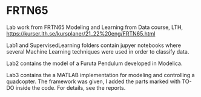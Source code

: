 # FRTN65
Lab work from FRTN65 Modeling and Learning from Data course, LTH, https://kurser.lth.se/kursplaner/21_22%20eng/FRTN65.html

Lab1 and SupervisedLearning folders contain jupyer notebooks where several Machine Learning techniques were used in order
to classify data. 

Lab2 contains the model of a Furuta Pendulum developed in Modelica.

Lab3 contains the a MATLAB implementation for modeling and controlling a quadcopter. The framework was given,
I added the parts marked with TO-DO inside the code. For details, see the reports.
